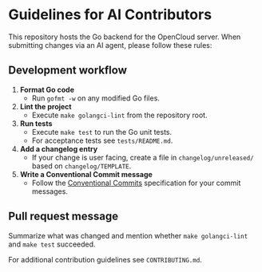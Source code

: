# Guidelines for AI Contributors

This repository hosts the Go backend for the OpenCloud server. When submitting
changes via an AI agent, please follow these rules:

## Development workflow

1. **Format Go code**
   - Run `gofmt -w` on any modified Go files.
2. **Lint the project**
   - Execute `make golangci-lint` from the repository root.
3. **Run tests**
   - Execute `make test` to run the Go unit tests.
   - For acceptance tests see `tests/README.md`.
4. **Add a changelog entry**
   - If your change is user facing, create a file in `changelog/unreleased/`
     based on `changelog/TEMPLATE`.
5. **Write a Conventional Commit message**
   - Follow the [Conventional Commits](https://www.conventionalcommits.org/) specification for your commit messages.

## Pull request message

Summarize what was changed and mention whether `make golangci-lint` and
`make test` succeeded.

For additional contribution guidelines see `CONTRIBUTING.md`.
